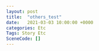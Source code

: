 ```yaml
---
layout: post
title:  "others_test"
date:   2021-03-03 10:00:00 +0000
categories: Etc
Tags: Story Etc
SceneCode: []
---
```

